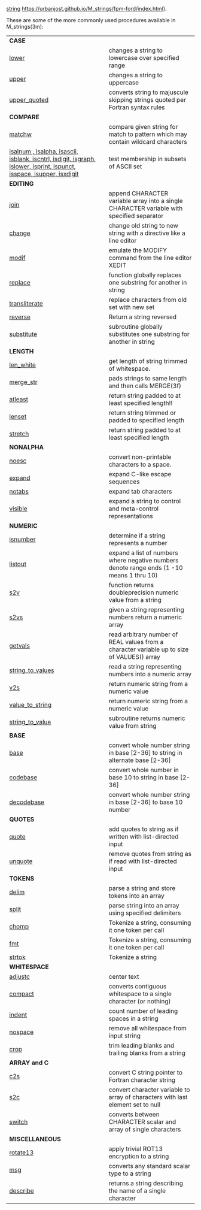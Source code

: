 [string](docs/images/alphabet.gif)
https://urbanjost.github.io/M_strings/fpm-ford/index.html).

These are some of the more commonly used procedures available in 
M_strings(3m):

<?
<blockquote>
<table cellpadding="3">

<tr><td colspan="3"><b>CASE</b></td></tr>
<tr><td><a href="https://urbanjost.github.io/M_strings/lower.3m_strings.html">        lower        </a></td><td></td><td> changes a string to lowercase over specified range</td></tr>
<tr><td><a href="https://urbanjost.github.io/M_strings/upper.3m_strings.html">        upper        </a></td><td></td><td> changes a string to uppercase</td></tr>
<tr><td><a href="https://urbanjost.github.io/M_strings/upper_quoted.3m_strings.html"> upper_quoted </a></td><td></td><td> converts string to majuscule skipping strings quoted per Fortran syntax rules</td></tr>

<tr><td colspan="3"><b>COMPARE</b></td></tr>
<tr><td><a href="https://urbanjost.github.io/M_strings/matchw.3m_strings.html">          matchw    </a></td><td></td><td> compare given string for match to pattern which may contain wildcard characters</td></tr>
<tr><td><a href="https://urbanjost.github.io/M_strings/isalnum.3m_strings.html">         isalnum , isalpha, isascii, isblank, iscntrl, isdigit, isgraph, islower, isprint, ispunct, isspace, isupper, isxdigit</a></td><td></td><td> test membership in subsets of ASCII set</td></tr>

<tr><td colspan="3"><b>EDITING</b></td></tr>
<tr><td><a href="https://urbanjost.github.io/M_strings/join.3m_strings.html">    join                  </a></td><td></td><td> append CHARACTER variable array into a single CHARACTER variable with specified separator</td></tr>
<tr><td><a href="https://urbanjost.github.io/M_strings/change.3m_strings.html">          change        </a></td><td></td><td> change old string to new string with a directive like a line editor</td></tr>
<tr><td><a href="https://urbanjost.github.io/M_strings/modif.3m_strings.html">           modif         </a></td><td></td><td> emulate the MODIFY command from the line editor XEDIT</td></tr>
<tr><td><a href="https://urbanjost.github.io/M_strings/replace.3m_strings.html">         replace       </a></td><td></td><td> function globally replaces one substring for another in string</td></tr>
<tr><td><a href="https://urbanjost.github.io/M_strings/transliterate.3m_strings.html">   transliterate </a></td><td></td><td> replace characters from old set with new set</td></tr>
<tr><td><a href="https://urbanjost.github.io/M_strings/reverse.3m_strings.html">         reverse       </a></td><td></td><td> Return a string reversed</td></tr>
<tr><td><a href="https://urbanjost.github.io/M_strings/substitute.3m_strings.html">      substitute    </a></td><td></td><td> subroutine globally substitutes one substring for another in string</td></tr>

<tr><td colspan="3"><b>LENGTH</b></td></tr>
<tr><td><a href="https://urbanjost.github.io/M_strings/len_white.3m_strings.html">       len_white     </a></td><td></td><td> get length of string trimmed of whitespace.</td></tr>
<tr><td><a href="https://urbanjost.github.io/M_strings/merge_str.3m_strings.html">       merge_str     </a></td><td></td><td> pads strings to same length and then calls MERGE(3f)</td></tr>
<tr><td><a href="https://urbanjost.github.io/M_strings/atleast.3m_strings.html">         atleast       </a></td><td></td><td> return string padded to at least specified length!!</td></tr>
<tr><td><a href="https://urbanjost.github.io/M_strings/lenset.3m_strings.html">          lenset        </a></td><td></td><td> return string trimmed or padded to specified length</td></tr>
<tr><td><a href="https://urbanjost.github.io/M_strings/stretch.3m_strings.html">         stretch       </a></td><td></td><td> return string padded to at least specified length</td></tr>

<tr><td colspan="3"><b>NONALPHA</b></td></tr>
<tr><td><a href="https://urbanjost.github.io/M_strings/noesc.3m_strings.html">           noesc         </a></td><td></td><td> convert non-printable characters to a space.</td></tr>
<tr><td><a href="https://urbanjost.github.io/M_strings/expand.3m_strings.html">          expand        </a></td><td></td><td> expand C-like escape sequences</td></tr>
<tr><td><a href="https://urbanjost.github.io/M_strings/notabs.3m_strings.html">          notabs        </a></td><td></td><td> expand tab characters</td></tr>
<tr><td><a href="https://urbanjost.github.io/M_strings/visible.3m_strings.html">         visible       </a></td><td></td><td> expand a string to control and meta-control representations</td></tr>

<tr><td colspan="3"><b>NUMERIC</b></td></tr>
<tr><td><a href="https://urbanjost.github.io/M_strings/isnumber.3m_strings.html">        isnumber  </a></td><td></td><td> determine if a string represents a number</td></tr>
<tr><td><a href="https://urbanjost.github.io/M_strings/listout.3m_strings.html">         listout   </a></td><td></td><td> expand a list of numbers where negative numbers denote range ends (1 -10 means 1 thru 10)</td></tr>
<tr><td><a href="https://urbanjost.github.io/M_strings/s2v.3m_strings.html">     s2v               </a></td><td></td><td> function returns doubleprecision numeric value from a string</td></tr>
<tr><td><a href="https://urbanjost.github.io/M_strings/s2vs.3m_strings.html">    s2vs              </a></td><td></td><td> given a string representing numbers return a numeric array</td></tr>
<tr><td><a href="https://urbanjost.github.io/M_strings/getvals.3m_strings.html">         getvals   </a></td><td></td><td> read arbitrary number of REAL values from a character variable up to size of VALUES() array</td></tr>
<tr><td><a href="https://urbanjost.github.io/M_strings/string_to_values.3m_strings.html"> string_to_values </a></td><td></td><td> read a string representing numbers into a numeric array</td></tr>
<tr><td><a href="https://urbanjost.github.io/M_strings/v2s.3m_strings.html">     v2s               </a></td><td></td><td> return numeric string from a numeric value</td></tr>
<tr><td><a href="https://urbanjost.github.io/M_strings/value_to_string.3m_strings.html"> value_to_string  </a></td><td></td><td> return numeric string from a numeric value</td></tr>
<tr><td><a href="https://urbanjost.github.io/M_strings/string_to_value.3m_strings.html"> string_to_value  </a></td><td></td><td> subroutine returns numeric value from string</td></tr>

<tr><td colspan="3"><b>BASE</b></td></tr>
<tr><td><a href="https://urbanjost.github.io/M_strings/base.3m_strings.html">         base        </a></td><td></td><td> convert whole number string in base [2-36] to string in alternate base [2-36]</td></tr>
<tr><td><a href="https://urbanjost.github.io/M_strings/codebase.3m_strings.html">     codebase    </a></td><td></td><td> convert whole number in base 10 to string in base [2-36]</td></tr>
<tr><td><a href="https://urbanjost.github.io/M_strings/decodebase.3m_strings.html">   decodebase  </a></td><td></td><td> convert whole number string in base [2-36] to base 10 number</td></tr>

<tr><td colspan="3"><b>QUOTES</b></td></tr>
<tr><td><a href="https://urbanjost.github.io/M_strings/quote.3m_strings.html">           quote            </a></td><td></td><td> add quotes to string as if written with list-directed input</td></tr>
<tr><td><a href="https://urbanjost.github.io/M_strings/unquote.3m_strings.html">         unquote          </a></td><td></td><td> remove quotes from string as if read with list-directed input</td></tr>

<tr><td colspan="3"><b>TOKENS</b></td></tr>
<tr><td><a href="https://urbanjost.github.io/M_strings/delim.3m_strings.html">           delim            </a></td><td></td><td> parse a string and store tokens into an array</td></tr>
<tr><td><a href="https://urbanjost.github.io/M_strings/split.3m_strings.html">           split            </a></td><td></td><td> parse string into an array using specified delimiters</td></tr>
<tr><td><a href="https://urbanjost.github.io/M_strings/chomp.3m_strings.html">           chomp            </a></td><td></td><td> Tokenize a string, consuming it one token per call</td></tr>
<tr><td><a href="https://urbanjost.github.io/M_strings/fmt.3m_strings.html">     fmt              </a></td><td></td><td> Tokenize a string, consuming it one token per call</td></tr>
<tr><td><a href="https://urbanjost.github.io/M_strings/strtok.3m_strings.html">          strtok           </a></td><td></td><td> Tokenize a string</td></tr>

<tr><td colspan="3"><b>WHITESPACE</b></td></tr>
<tr><td><a href="https://urbanjost.github.io/M_strings/adjustc.3m_strings.html">         adjustc          </a></td><td></td><td> center text</td></tr>
<tr><td><a href="https://urbanjost.github.io/M_strings/compact.3m_strings.html">         compact          </a></td><td></td><td> converts contiguous whitespace to a single character (or nothing)</td></tr>
<tr><td><a href="https://urbanjost.github.io/M_strings/indent.3m_strings.html">          indent           </a></td><td></td><td> count number of leading spaces in a string</td></tr>
<tr><td><a href="https://urbanjost.github.io/M_strings/nospace.3m_strings.html">         nospace          </a></td><td></td><td> remove all whitespace from input string</td></tr>
<tr><td><a href="https://urbanjost.github.io/M_strings/crop.3m_strings.html">    crop             </a></td><td></td><td> trim leading blanks and trailing blanks from a string</td></tr>

<tr><td colspan="3"><b>ARRAY and C</b></td></tr>
<tr><td><a href="https://urbanjost.github.io/M_strings/c2s.3m_strings.html">     c2s         </a></td><td></td><td> convert C string pointer to Fortran character string</td></tr>
<tr><td><a href="https://urbanjost.github.io/M_strings/s2c.3m_strings.html">     s2c         </a></td><td></td><td> convert character variable to array of characters with last element set to null</td></tr>
<tr><td><a href="https://urbanjost.github.io/M_strings/switch.3m_strings.html">  switch      </a></td><td></td><td> converts between CHARACTER scalar and array of single characters</td></tr>

<tr><td colspan="3"><b>MISCELLANEOUS</b></td></tr>
<tr><td><a href="https://urbanjost.github.io/M_strings/rotate13.3m_strings.html">        rotate13         </a></td><td></td><td> apply trivial ROT13 encryption to a string</td></tr>
<tr><td><a href="https://urbanjost.github.io/M_strings/msg.3m_strings.html">     msg              </a></td><td></td><td> converts any standard scalar type to a string</td></tr>
<tr><td><a href="https://urbanjost.github.io/M_strings/describe.3m_strings.html">        describe         </a></td><td></td><td> returns a string describing the name of a single character</td></tr>
</table>
</body>
